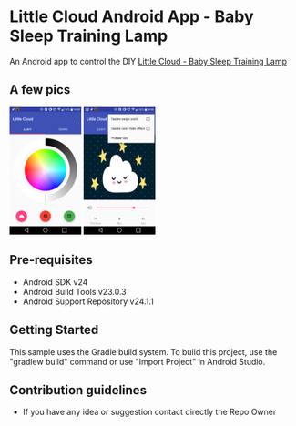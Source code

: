 Little Cloud Android App - Baby Sleep Training Lamp
===================================

An Android app to control the DIY [Little Cloud - Baby Sleep Training Lamp](https://github.com/ltpitt/c-photon-baby-sleep-training-lamp)

A few pics
--------------
<img src="/screenshots/little_cloud_android_app_light.png" width="25%">
<img src="/screenshots/little_cloud_android_app_audio.png" width="25%">


Pre-requisites
--------------

- Android SDK v24
- Android Build Tools v23.0.3
- Android Support Repository v24.1.1

Getting Started
---------------

This sample uses the Gradle build system. To build this project, use the
"gradlew build" command or use "Import Project" in Android Studio.


Contribution guidelines
---------------
* If you have any idea or suggestion contact directly the Repo Owner
